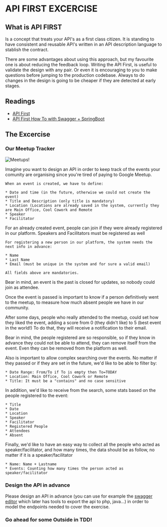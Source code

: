 # API FIRST EXCERCISE
## What is API FIRST

Is a concept that treats your API's as a first class citizen. It is standing to have consistent and reusable API's written in an API description language to stablish the contract.

There are some advantages about using this approach, but my favourite one is about reducing the feedback loop. Writing the API First, is useful to validate the design with any pair. Or even it is encouraging to you to make questions before jumping to the production codebase. Always to do changes in the design is going to be cheaper if they are detected at early stages.

## Readings

* [API First](https://swagger.io/resources/articles/adopting-an-api-first-approach/)
* [API First How To with Swagger + SpringBoot](https://easyitblog.info/posts/api-first-approach-with-swagger/)

## The Excercise

### Our Meetup Tracker

![Meetups!](https://cdn.iconscout.com/icon/free/png-256/meetup-5-739520.png)

Imagine you want to design an API in order to keep track of the events your comunity are organising since you're tired of paying to Google Meetup.

```
When an event is created, we have to define:

* Date and time (in the future, otherwise we could not create the event)
* Title and Description (only title is mandatory)
* Location (Locations are already saved in the system, currently they are Main Office, Cool Cowork and Remote
* Speaker
* Facilitator
```

For an already created event, people can join if they were already registered in our platform. Speakers and Facilitators must be registered as well

```
For registering a new person in our platform, the system needs the next info in advance:

* Name
* Last Name
* Email (must be unique in the system and for sure a valid email)

All fields above are mandatories.
```

Bear in mind, an event is the past is closed for updates, so nobody could join as attendee.

Once the event is passed is important to know if a person definitively went to the meetup, to measure how much absent people we have in our community. 

After some days, people who really attended to the meetup, could set how they liked the event, adding a score from 0 (they didn't like) to 5 (best event in the world!) To do that, they will receive a notification to their email.

Bear in mind, the people registered are so responsible, so if they know in advance they could not be able to attend, they can remove itself from the event. Even they can be removed from the platform as well.

Also is important to allow complex searching over the events. No matter if they passed or if they are set in the future, we'd like to be able to filter by:

```
* Date Range: From/To if To is empty then To=TODAY
* Location: Main Office, Cool Cowork or Remote
* Title: It must be a "contains" and no case sensitive
```

In addition, we'd like to receive from the search, some stats based on the people registered to the event:
```
* Title
* Date
* Location
* Speaker
* Facilitator
* Registered People
* Attendees
* Absent
```

Finally, we'd like to have an easy way to collect all the people who acted as speaker/facilitator, and how many times, the data should be as follow, no matter if it is a speaker/facilitator

```
* Name: Name + Lastname
* Events: Counting how many times the person acted as speaker/facilitator
```

### Design the API in advance

Please design an API in advance (you can use for example the [swagger editor]() which later has tools to export the api to php, java...) in order to model the endpoints needed to cover the exercise.


### Go ahead for some Outside in TDD!
